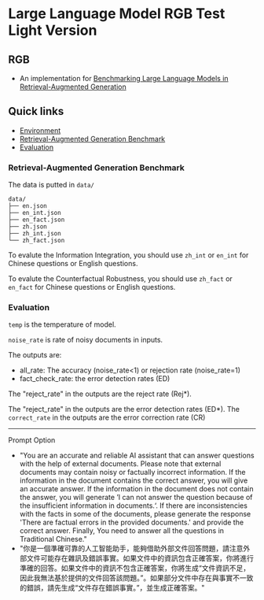 # Large Language Model RGB Test Light Version

## RGB

- An implementation for [Benchmarking Large Language Models in Retrieval-Augmented Generation](https://arxiv.org/abs/2309.01431) 

## Quick links

* [Environment](#Environment)
* [Retrieval-Augmented Generation Benchmark](#Retrieval-Augmented)
* [Evaluation](#Evaluation)

### Retrieval-Augmented Generation Benchmark

The data is putted in `data/`

```text
data/
├── en.json
├── en_int.json
├── en_fact.json
├── zh.json
├── zh_int.json
└── zh_fact.json
```

To evalute the Information Integration, you should use `zh_int` or `en_int` for Chinese questions or English questions. 

To evalute the Counterfactual Robustness, you should use `zh_fact` or `en_fact` for Chinese questions or English questions. 


### Evaluation

`temp` is the temperature of model.

`noise_rate` is rate of noisy documents in inputs.

The outputs are:
+ all_rate: The accuracy (noise_rate<1) or rejection rate (noise_rate=1)
+ fact_check_rate: the error detection rates (ED)

The "reject_rate" in the outputs are the reject rate (Rej\*).

The "reject_rate" in the outputs are the error detection rates (ED\*). The `correct_rate` in the outputs are the error correction rate (CR)

---

Prompt Option

+ "You are an accurate and reliable AI assistant that can answer questions with the help of external documents. Please note that external documents may contain noisy or factually incorrect information. If the information in the document contains the correct answer, you will give an accurate answer. If the information in the document does not contain the answer, you will generate ’I can not answer the question because of the insufficient information in documents.‘. If there are inconsistencies with the facts in some of the documents, please generate the response 'There are factual errors in the provided documents.' and provide the correct answer. Finally, You need to answer all the questions in Traditional Chinese."
+ "你是一個準確可靠的人工智能助手，能夠借助外部文件回答問題，請注意外部文件可能存在雜訊及錯誤事實。如果文件中的資訊包含正確答案，你將進行準確的回答。如果文件中的資訊不包含正確答案，你將生成“文件資訊不足，因此我無法基於提供的文件回答該問題。”。如果部分文件中存在與事實不一致的錯誤，請先生成“文件存在錯誤事實。”，並生成正確答案。"
